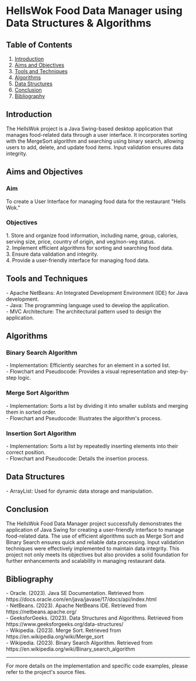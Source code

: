 # HellsWok Food Data Manager using Data Structures & Algorithms

## Table of Contents
1. [Introduction](#introduction)
2. [Aims and Objectives](#aims-and-objectives)
3. [Tools and Techniques](#tools-and-techniques)
4. [Algorithms](#algorithms)
5. [Data Structures](#data-structures)
6. [Conclusion](#conclusion)
7. [Bibliography](#bibliography)

## Introduction
<p>The HellsWok project is a Java Swing-based desktop application that manages food-related data through a user interface. It incorporates sorting with the MergeSort algorithm and searching using binary search, allowing users to add, delete, and update food items. Input validation ensures data integrity.</p>

## Aims and Objectives
### Aim
<p>To create a User Interface for managing food data for the restaurant "Hells Wok."</p>

### Objectives
<p>
1. Store and organize food information, including name, group, calories, serving size, price, country of origin, and veg/non-veg status.<br>
2. Implement efficient algorithms for sorting and searching food data.<br>
3. Ensure data validation and integrity.<br>
4. Provide a user-friendly interface for managing food data.
</p>

## Tools and Techniques
<p>
- Apache NetBeans: An Integrated Development Environment (IDE) for Java development.<br>
- Java: The programming language used to develop the application.<br>
- MVC Architecture: The architectural pattern used to design the application.
</p>

## Algorithms
### Binary Search Algorithm
<p>- Implementation: Efficiently searches for an element in a sorted list.<br>
- Flowchart and Pseudocode: Provides a visual representation and step-by-step logic.
</p>

### Merge Sort Algorithm
<p>- Implementation: Sorts a list by dividing it into smaller sublists and merging them in sorted order.<br>
- Flowchart and Pseudocode: Illustrates the algorithm's process.
</p>

### Insertion Sort Algorithm
<p>- Implementation: Sorts a list by repeatedly inserting elements into their correct position.<br>
- Flowchart and Pseudocode: Details the insertion process.
</p>

## Data Structures
<p>- ArrayList: Used for dynamic data storage and manipulation.
</p>

## Conclusion
<p>The HellsWok Food Data Manager project successfully demonstrates the application of Java Swing for creating a user-friendly interface to manage food-related data. The use of efficient algorithms such as Merge Sort and Binary Search ensures quick and reliable data processing. Input validation techniques were effectively implemented to maintain data integrity. This project not only meets its objectives but also provides a solid foundation for further enhancements and scalability in managing restaurant data.</p>

## Bibliography
<p>
- Oracle. (2023). Java SE Documentation. Retrieved from https://docs.oracle.com/en/java/javase/17/docs/api/index.html<br>
- NetBeans. (2023). Apache NetBeans IDE. Retrieved from https://netbeans.apache.org/<br>
- GeeksforGeeks. (2023). Data Structures and Algorithms. Retrieved from https://www.geeksforgeeks.org/data-structures/<br>
- Wikipedia. (2023). Merge Sort. Retrieved from https://en.wikipedia.org/wiki/Merge_sort<br>
- Wikipedia. (2023). Binary Search Algorithm. Retrieved from https://en.wikipedia.org/wiki/Binary_search_algorithm
</p>

---

<p>For more details on the implementation and specific code examples, please refer to the project's source files.
</p>
